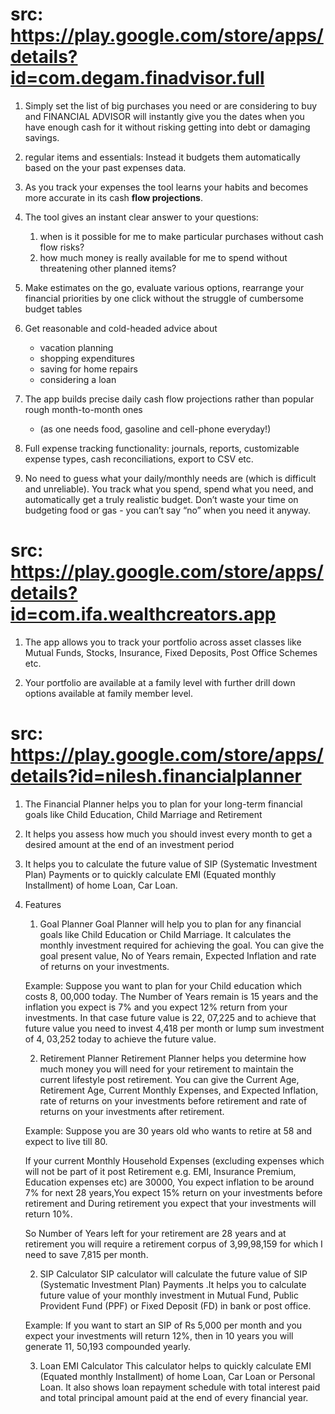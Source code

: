 # src: https://play.google.com/store/apps/details?id=com.degam.finadvisor.full

1. Simply set the list of big purchases you need or are considering to buy and FINANCIAL ADVISOR will instantly give you the dates when you have enough cash for it without risking getting into debt or damaging savings.

2. regular items and essentials: Instead it budgets them automatically based on the your past expenses data. 

3. As you track your expenses the tool learns your habits and becomes more accurate in its cash **flow projections**. 

4. The tool gives an instant clear answer to your questions:
	1) when is it possible for me to make particular purchases without cash flow risks?
	2) how much money is really available for me to spend without threatening other planned items? 

5. Make estimates on the go, evaluate various options, rearrange your financial priorities by one click without the struggle of cumbersome budget tables

6. Get reasonable and cold-headed advice about
	- vacation planning 
	- shopping expenditures
	- saving for home repairs
	- considering a loan

7. The app builds precise daily cash flow projections rather than popular rough month-to-month ones
	- (as one needs food, gasoline and cell-phone everyday!)

8. Full expense tracking functionality: journals, reports, customizable expense types, cash reconciliations, export to CSV etc.

9. No need to guess what your daily/monthly needs are (which is difficult and unreliable). You track what you spend, spend what you need, and automatically get a truly realistic budget. Don’t waste your time on budgeting food or gas - you can’t say “no” when you need it anyway. 

# src: https://play.google.com/store/apps/details?id=com.ifa.wealthcreators.app
1. The app allows you to track your portfolio across asset classes like Mutual Funds, Stocks, Insurance, Fixed Deposits, Post Office Schemes etc. 

2. Your portfolio are available at a family level with further drill down options available at family member level. 

# src: https://play.google.com/store/apps/details?id=nilesh.financialplanner
1. The Financial Planner helps you to plan for your long-term financial goals like Child Education, Child Marriage and Retirement

2. It helps you assess how much you should invest every month to get a desired amount at the end of an investment period

3. It helps you to calculate the future value of SIP (Systematic Investment Plan) Payments or to quickly calculate EMI (Equated monthly Installment) of home Loan, Car Loan. 

4. Features
	1.	Goal Planner
	Goal Planner will help you to plan for any financial goals like Child Education or Child Marriage. It calculates the monthly investment required for achieving the goal. You can give the goal present value, No of Years remain, Expected Inflation and rate of returns on your investments.

	Example: Suppose you want to plan for your Child education which costs 8, 00,000 today. The Number of Years remain is 15 years and the inflation you expect is 7% and you expect 12% return from your investments. In that case future value is 22, 07,225 and to achieve that future value you need to invest 4,418 per month or lump sum investment of 4, 03,252 today to achieve the future value.

	2.	Retirement Planner
	Retirement Planner helps you determine how much money you will need for your retirement to maintain the current lifestyle post retirement. You can give the Current Age, Retirement Age, Current Monthly Expenses, and Expected Inflation, rate of returns on your investments before retirement and rate of returns on your investments after retirement.

	Example: Suppose you are 30 years old who wants to retire at 58 and expect to live till 80. 

	If your current Monthly Household Expenses (excluding expenses which will not be part of it post Retirement e.g. EMI, Insurance Premium, Education expenses etc) are 30000, You expect inflation to be around 7% for next 28 years,You expect 15% return on your investments before retirement and 
	During retirement you expect that your investments will return 10%.

	So Number of Years left for your retirement are 28 years and at retirement you will require a retirement corpus of 3,99,98,159 for which I need to save 7,815 per month.

	2.	SIP Calculator
	SIP calculator will calculate the future value of SIP (Systematic Investment Plan) Payments .It helps you to calculate future value of your monthly investment in Mutual Fund, Public Provident Fund (PPF) or Fixed Deposit (FD) in bank or post office.

	Example: If you want to start an SIP of Rs 5,000 per month and you expect your investments will return 12%, then in 10 years you will generate 11, 50,193 compounded yearly.

	3.	Loan EMI Calculator
	This calculator helps to quickly calculate EMI (Equated monthly Installment) of home Loan, Car Loan or Personal Loan. It also shows loan repayment schedule with total interest paid and total principal amount paid at the end of every financial year.


